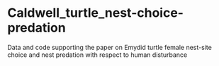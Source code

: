 # Caldwell_turtle_nest-choice-predation
Data and code supporting the paper on Emydid turtle female nest-site choice and nest predation with respect to human disturbance
